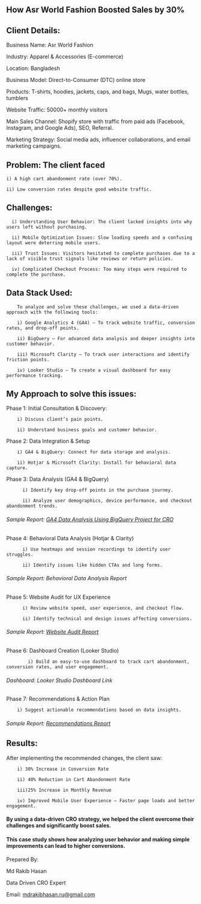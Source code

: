 ## How Asr World Fashion Boosted Sales by 30%

## Client Details:

Business Name: Asr World Fashion

Industry: Apparel & Accessories (E-commerce)

Location: Bangladesh

Business Model: Direct-to-Consumer (DTC) online store

Products: T-shirts, hoodies, jackets, caps, and bags,  Mugs, water bottles, tumblers

Website Traffic: 50000+ monthly visitors

Main Sales Channel: Shopify store with traffic from paid ads (Facebook, Instagram, and Google Ads), SEO, Referral.

Marketing Strategy: Social media ads, influencer collaborations, and email marketing campaigns.

## Problem: The client faced

    i) A high cart abandonment rate (over 70%).
    
    ii) Low conversion rates despite good website traffic.


## Challenges:

      i) Understanding User Behavior: The client lacked insights into why users left without purchasing.
      
      ii) Mobile Optimization Issues: Slow loading speeds and a confusing layout were deterring mobile users.
      
      iii) Trust Issues: Visitors hesitated to complete purchases due to a lack of visible trust signals like reviews or return policies.
      
      iv) Complicated Checkout Process: Too many steps were required to complete the purchase.

## Data Stack Used:

        To analyze and solve these challenges, we used a data-driven approach with the following tools:
        
        i) Google Analytics 4 (GA4) – To track website traffic, conversion rates, and drop-off points.
        
        ii) BigQuery – For advanced data analysis and deeper insights into customer behavior.
        
        iii) Microsoft Clarity – To track user interactions and identify friction points.
        
        iv) Looker Studio – To create a visual dashboard for easy performance tracking.


## My Approach to solve this issues:

Phase 1: Initial Consultation & Discovery:
        
        i) Discuss client’s pain points.
        
        ii) Understand business goals and customer behavior.

Phase 2: Data Integration & Setup

        i) GA4 & BigQuery: Connect for data storage and analysis.
        
        ii) Hotjar & Microsoft Clarity: Install for behavioral data capture.

Phase 3: Data Analysis (GA4 & BigQuery)

          i) Identify key drop-off points in the purchase journey.
          
          ii) Analyze user demographics, device performance, and checkout abandonment trends.
          
###### Sample Report: [GA4 Data Analysis Using BigQuery Project for CRO](https://tinyurl.com/4aufb63n)

Phase 4: Behavioral Data Analysis (Hotjar & Clarity)

          i) Use heatmaps and session recordings to identify user struggles.
          
          ii) Identify issues like hidden CTAs and long forms.
          
###### Sample Report: Behavioral Data Analysis Report

Phase 5: Website Audit for UX Experience

          i) Review website speed, user experience, and checkout flow.
          
          ii) Identify technical and design issues affecting conversions.
          
###### Sample Report: [Website Audit Report](https://tinyurl.com/yckkcr4j)

Phase 6: Dashboard Creation (Looker Studio)

            i) Build an easy-to-use dashboard to track cart abandonment, conversion rates, and user engagement.
            
###### Dashboard: Looker Studio Dashboard Link

Phase 7: Recommendations & Action Plan

        i) Suggest actionable recommendations based on data insights.
        
###### Sample Report: [Recommendations Report](https://tinyurl.com/bde6s96u)


## Results:

After implementing the recommended changes, the client saw:

        i) 30% Increase in Conversion Rate
        
        ii) 40% Reduction in Cart Abandonment Rate
        
        iii)25% Increase in Monthly Revenue
        
        iv) Improved Mobile User Experience – Faster page loads and better engagement.


#### By using a data-driven CRO strategy, we helped the client overcome their challenges and significantly boost sales. 
#### This case study shows how analyzing user behavior and making simple improvements can lead to higher conversions.

Prepared By:

Md Rakib Hasan

Data Driven CRO Expert

Email: mdrakibhasan.ru@gmail.com

